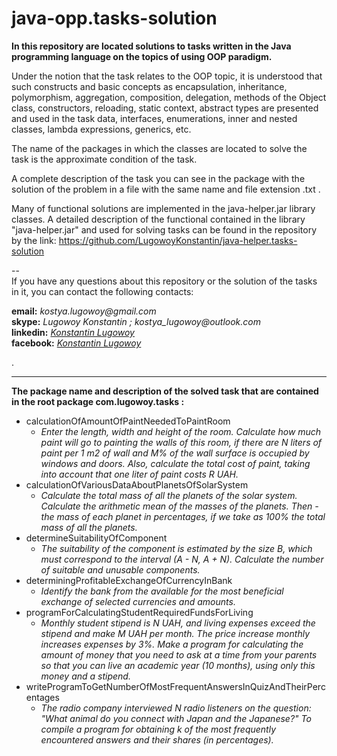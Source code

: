 # java-opp.tasks-solution
**In this repository are located solutions to tasks written in the Java programming language on the topics of using OOP paradigm.**  

Under the notion that the task relates to the OOP topic, it is understood that such constructs and basic concepts as encapsulation, inheritance, polymorphism, aggregation, composition, delegation, methods of the Object class, constructors, reloading, static context, abstract types are presented and used in the task data, interfaces, enumerations, inner and nested classes, lambda expressions, generics, etc.  

The name of the packages in which the classes are located to solve the task is the approximate condition of the task.  

A complete description of the task you can see in the package with the solution of the problem in a file with the same name and file extension .txt  .  

Many of functional solutions are implemented in the java-helper.jar library classes. 
A detailed description of the functional contained in the library "java-helper.jar" and used for solving tasks can be found 
in the repository by the link: https://github.com/LugowoyKonstantin/java-helper.tasks-solution

 --  
If you have any questions about this repository or the solution of the tasks in it, you can contact the following contacts:

**email:** _kostya.lugowoy@gmail.com_  
**skype:** _Lugowoy Konstantin ; kostya_lugowoy@outlook.com_  
**linkedin:** _[Konstantin Lugowoy](https://www.linkedin.com/in/lugowoy-konstantin/)_  
**facebook:** _[Konstantin Lugowoy](https://www.facebook.com/lugowoy.konstantin)_  

.  

---
**The package name and description of the solved task that are contained in the root package com.lugowoy.tasks :**  

* calculationOfAmountOfPaintNeededToPaintRoom  
    * _Enter the length, width and height of the room.
       Calculate how much paint will go to painting the walls of this room,
       if there are N liters of paint per 1 m2 of wall and M% of the wall surface is occupied by windows and doors.
       Also, calculate the total cost of paint, taking into account that one liter of paint costs R UAH._  
* calculationOfVariousDataAboutPlanetsOfSolarSystem  
    * _Calculate the total mass of all the planets of the solar system.
       Calculate the arithmetic mean of the masses of the planets.
       Then - the mass of each planet in percentages, if we take as 100% the total mass of all the planets._  
* determineSuitabilityOfComponent  
    * _The suitability of the component is estimated by the size B, which must correspond to the interval (A - N, A + N).
       Calculate the number of suitable and unusable components._  
* determiningProfitableExchangeOfCurrencyInBank  
    * _Identify the bank from the available for the most beneficial exchange of selected currencies and amounts._  
* programForCalculatingStudentRequiredFundsForLiving  
    * _Monthly student stipend is N UAH, and living expenses exceed the stipend and make M UAH per month.
       The price increase monthly increases expenses by 3%.
       Make a program for calculating the amount of money that you need to ask at a time from your parents so that you can live an academic year (10 months),
        using only this money and a stipend._  
* writeProgramToGetNumberOfMostFrequentAnswersInQuizAndTheirPercentages  
    * _The radio company interviewed N radio listeners on the question: "What animal do you connect with Japan and the Japanese?"
       To compile a program for obtaining k of the most frequently encountered answers and their shares (in percentages)._  
